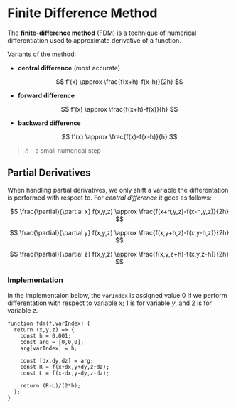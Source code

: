 # Finite Difference Method

The **finite-difference method** (FDM) is a technique of numerical differentiation used to approximate derivative of a function.

Variants of the method:

- **central difference** (most accurate)

$$
f'(x) \approx \frac{f(x+h)-f(x-h)}{2h}
$$

- **forward difference**

$$
f'(x) \approx \frac{f(x+h)-f(x)}{h}
$$

- **backward difference**

$$
f'(x) \approx \frac{f(x)-f(x-h)}{h}
$$

> $h$ - a small numerical step

## Partial Derivatives

When handling partial derivatives, we only shift a variable the differentation is performed with respect to. For _central difference_ it goes as follows:

$$
\frac{\partial}{\partial x} f(x,y,z) \approx \frac{f(x+h,y,z)-f(x-h,y,z)}{2h}
$$

$$
\frac{\partial}{\partial y} f(x,y,z) \approx \frac{f(x,y+h,z)-f(x,y-h,z)}{2h}
$$

$$
\frac{\partial}{\partial z} f(x,y,z) \approx \frac{f(x,y,z+h)-f(x,y,z-h)}{2h}
$$

### Implementation

In the implementaion below, the `varIndex` is assigned value $0$ if we perform differentation with respect to variable $x$; $1$ is for variable $y$, and $2$ is for variable $z$.

```
function fdm(f,varIndex) {
  return (x,y,z) => {
    const h = 0.001;
    const arg = [0,0,0];
    arg[varIndex] = h;
  
    const [dx,dy,dz] = arg;
    const R = f(x+dx,y+dy,z+dz);
    const L = f(x-dx,y-dy,z-dz);
    
    return (R-L)/(2*h);
  };
}
```
